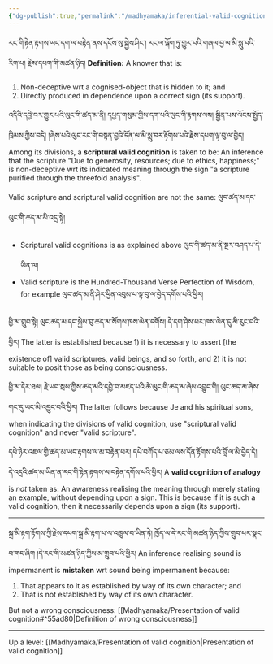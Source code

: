 ```yaml
---
{"dg-publish":true,"permalink":"/madhyamaka/inferential-valid-cognition/"}
---
```


རང་གི་རྟེན་རྟགས་ཡང་དག་ལ་བརྟེན་ནས་དངོས་སུ་སྐྱེས་ཤིང་། རང་ལ་ལྐོག་ཏུ་གྱུར་པའི་གཞལ་བྱ་ལ་མི་སླུ་བའི་རིག་པ། རྗེས་དཔག་གི་མཚན་ཉིད།
**Definition:** A knower that is:
1. Non-deceptive wrt a cognised-object that is hidden to it; and
2. Directly produced in dependence upon a correct sign (its support).

འདིའི་དབྱེ་བར་གྱུར་པའི་ལུང་གི་ཚད་མ་ནི། དཔྱད་གསུམ་གྱིས་དག་པའི་ལུང་གི་རྟགས་ལས། 
སྦྱིན་པས་ལོངས་སྤྱོད་ཁྲིམས་ཀྱིས་བདེ། །ཞེས་པའི་ལུང་རང་གི་བསྟན་བྱའི་དོན་ལ་མི་སླུ་བར་རྟོགས་པའི་རྗེས་དཔག་ལྟ་བུ་ལ་བྱེད། 
Among its divisions, a **scriptural valid cognition** is taken to be: An inference that the scripture "Due to generosity, resources; due to ethics, happiness;" is non-deceptive wrt its indicated meaning through the sign "a scripture purified through the threefold analysis".

Valid scripture and scriptural valid cognition are not the same: ལུང་ཚད་མ་དང་ལུང་གི་ཚད་མ་མི་འདྲ་སྟེ། 
- Scriptural valid cognitions is as explained above ལུང་གི་ཚད་མ་ནི་སྔར་བཤད་པ་དེ་ཡིན་ལ།
- Valid scripture is the Hundred-Thousand Verse Perfection of Wisdom, for example
  ལུང་ཚད་མ་ནི་ཤེར་ཕྱིན་འབུམ་པ་ལྟ་བུ་ལ་བྱེད་དགོས་པའི་ཕྱིར།
 
ཕྱི་མ་གྲུབ་སྟེ། ལུང་ཚད་མ་དང་སྐྱེས་བུ་ཚད་མ་སོགས་ཁས་ལེན་དགོས། དེ་དག་ཤེས་པར་ཁས་ལེན་དུ་མི་རུང་བའི་ཕྱིར། 
The latter is established because 1) it is necessary to assert [the existence of] valid scriptures, valid beings, and so forth, and 2) it is not suitable to posit those as being consciousness.

ཕྱི་མ་དེར་ཐལ། རྗེ་ཡབ་སྲས་ཀྱིས་ཚད་མའི་དབྱེ་བ་མཛད་པའི་ཚེ་ལུང་གི་ཚད་མ་ཞེས་འབྱུང་གི། ལུང་ཚད་མ་ཞེས་གང་དུ་ཡང་མི་འབྱུང་བའི་ཕྱིར། 
The latter follows because Je and his spiritual sons, when indicating the divisions of valid cognition, use "scriptural valid cognition" and never "valid scripture".

དཔེ་ཉེར་འཇལ་གྱི་ཚད་མ་ཡང་རྟགས་ལ་མ་བརྟེན་པར། དཔེ་བཀོད་པ་ཙམ་ལས་དོན་རྟོགས་པའི་བློ་ལ་མི་བྱེད་དེ། 
དེ་འདྲའི་ཚད་མ་ཡིན་ན་རང་གི་རྟེན་རྟགས་ལ་བརྟེན་དགོས་པའི་ཕྱིར།
A **valid cognition of analogy** is *not* taken as: An awareness realising the meaning through merely stating an example, without depending upon a sign. This is because if it is such a valid cognition, then it necessarily depends upon a sign (its support).

---
སྒྲ་མི་རྟག་རྟོགས་ཀྱི་རྗེས་དཔག་སྒྲ་མི་རྟག་པ་ལ་འཁྲུལ་བ་ཡིན་ཏེ། ཁྱོད་ལ་དེ་རང་གི་མཚན་ཉིད་ཀྱིས་གྲུབ་པར་སྣང་བ་གང་ཞིག །དེ་རང་གི་མཚན་ཉིད་ཀྱིས་མ་གྲུབ་པའི་ཕྱིར།
An inference realising sound is impermanent is **mistaken** wrt sound being impermanent because:
1. That appears to it as established by way of its own character; and
2. That is not established by way of its own character.

But not a wrong consciousness: [[Madhyamaka/Presentation of valid cognition#^55ad80\|Definition of wrong consciousness]]


---
Up a level: [[Madhyamaka/Presentation of valid cognition\|Presentation of valid cognition]]